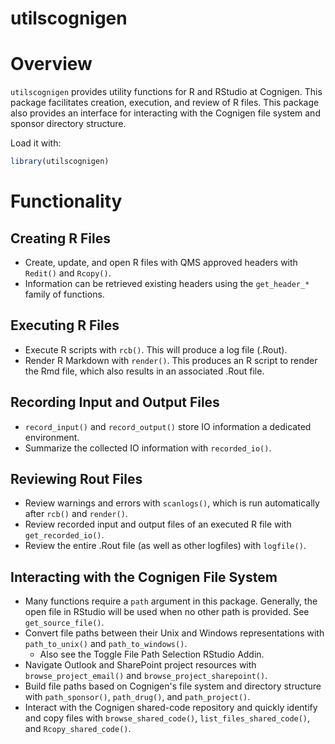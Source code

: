 # utilscognigen

# Overview

`utilscognigen` provides utility functions for R and RStudio at Cognigen. This package facilitates creation, execution, and review of R files. This package also provides an interface for interacting with the Cognigen file system and sponsor directory structure.

Load it with:
```r
library(utilscognigen)
```

# Functionality

## Creating R Files

- Create, update, and open R files with QMS approved headers with `Redit()` and `Rcopy()`. 
- Information can be retrieved existing headers using the `get_header_*` family of functions.

## Executing R Files

- Execute R scripts with `rcb()`. This will produce a log file (.Rout).
- Render R Markdown with `render()`. This produces an R script to render the Rmd file, which also results in an associated .Rout file.

## Recording Input and Output Files

- `record_input()` and `record_output()` store IO information a dedicated environment.
- Summarize the collected IO information with `recorded_io()`.

## Reviewing Rout Files

- Review warnings and errors with `scanlogs()`, which is run automatically after `rcb()` and `render()`.
- Review recorded input and output files of an executed R file with `get_recorded_io()`.
- Review the entire .Rout file (as well as other logfiles) with `logfile()`.

## Interacting with the Cognigen File System

- Many functions require a `path` argument in this package. Generally, the open file in RStudio will be used when no other path is provided. See `get_source_file()`.
- Convert file paths between their Unix and Windows representations with `path_to_unix()` and `path_to_windows()`.
  - Also see the Toggle File Path Selection RStudio Addin.
- Navigate Outlook and SharePoint project resources with `browse_project_email()` and `browse_project_sharepoint()`.
- Build file paths based on Cognigen's file system and directory structure with `path_sponsor()`, `path_drug()`, and `path_project()`.
- Interact with the Cognigen shared-code repository and quickly identify and copy files with `browse_shared_code()`, `list_files_shared_code()`, and `Rcopy_shared_code()`.
